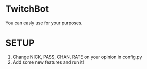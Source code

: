 # TwitchBot
You can easly use for your purposes.
# SETUP
1. Change NICK, PASS, CHAN, RATE on your opinion in config.py
2. Add some new features and run it!
